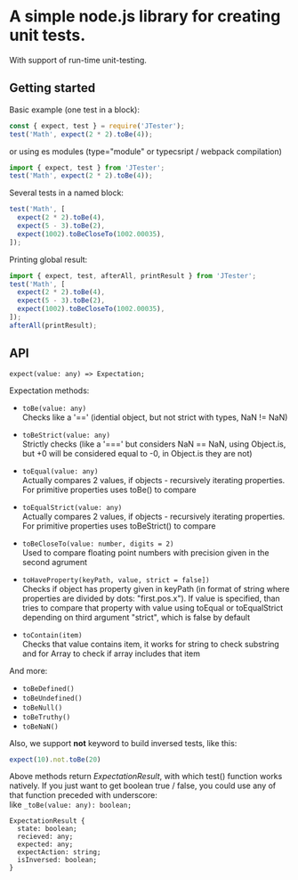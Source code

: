 # A simple node.js library for creating unit tests. 
With support of run-time unit-testing.

## Getting started
Basic example (one test in a block):
```js
const { expect, test } = require('JTester');
test('Math', expect(2 * 2).toBe(4));
```
or using es modules (type="module" or typecsript / webpack compilation)
```js
import { expect, test } from 'JTester';
test('Math', expect(2 * 2).toBe(4));
```

Several tests in a named block:
```js
test('Math', [
  expect(2 * 2).toBe(4),
  expect(5 - 3).toBe(2),
  expect(1002).toBeCloseTo(1002.00035),
]);
```

Printing global result:

```js
import { expect, test, afterAll, printResult } from 'JTester';
test('Math', [
  expect(2 * 2).toBe(4),
  expect(5 - 3).toBe(2),
  expect(1002).toBeCloseTo(1002.00035),
]);
afterAll(printResult);
```

## API
`expect(value: any) => Expectation;`  
  
Expectation methods:
- `toBe(value: any)`  
Checks like a '==' (idential object, but not strict with types, NaN != NaN)

- `toBeStrict(value: any)`  
Strictly checks (like a '===' but considers NaN == NaN, using Object.is, but +0 will be considered equal to -0, in Object.is they are not)

- `toEqual(value: any)`  
Actually compares 2 values, if objects - recursively iterating properties. For primitive properties uses toBe() to compare

- `toEqualStrict(value: any)`  
Actually compares 2 values, if objects - recursively iterating properties. For primitive properties uses toBeStrict() to compare

- `toBeCloseTo(value: number, digits = 2)`  
Used to compare floating point numbers with precision given in the second agrument

- `toHaveProperty(keyPath, value, strict = false])`  
Checks if object has property given in keyPath (in format of string where properties are divided by dots: "first.pos.x"). If value is specified, than tries to compare that property with value using toEqual or toEqualStrict depending on third argument "strict", which is false by default

- `toContain(item)`  
Checks that value contains item, it works for string to check substring and for Array to check if array includes that item

And more:
- `toBeDefined()`
- `toBeUndefined()`
- `toBeNull()`
- `toBeTruthy()`
- `toBeNaN()`

Also, we support **not** keyword to build inversed tests, like this:
```js
expect(10).not.toBe(20)
```

Above methods return *ExpectationResult*, with which test() function works natively. 
If you just want to get boolean true / false, you could use any of that function preceded with underscore:  
like  ```_toBe(value: any): boolean;```

```
ExpectationResult {
  state: boolean;
  recieved: any;
  expected: any;
  expectAction: string;
  isInversed: boolean;
}
```
